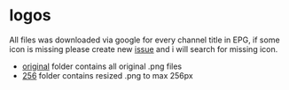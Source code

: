 # logos
All files was downloaded via google for every channel title in EPG, if some icon is missing please create new [issue](https://github.com/vastril4o/kodi/issues) and i will search for missing icon.
<br />
* [original](https://github.com/vastril4o/kodi/tree/master/logos/original) folder contains all original .png files
* [256](https://github.com/vastril4o/kodi/tree/master/logos/256) folder contains resized .png to max 256px

